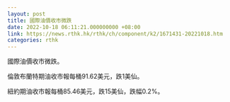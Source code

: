 ```yaml
---
layout: post
title: 國際油價收市微跌
date: 2022-10-18 06:11:21.000000000 +08:00
link: https://news.rthk.hk/rthk/ch/component/k2/1671431-20221018.htm
categories: rthk
---
```


國際油價收市微跌。

倫敦布蘭特期油收市報每桶91.62美元，跌1美仙。

紐約期油收市報每桶85.46美元，跌15美仙，跌幅0.2%。
